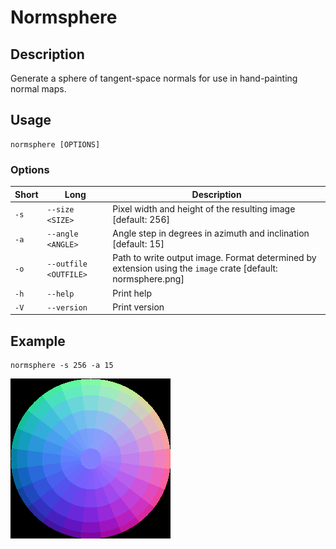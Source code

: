# Normsphere
## Description
Generate a sphere of tangent-space normals for use in hand-painting normal maps.

## Usage
    normsphere [OPTIONS]

### Options

| Short | Long                  | Description                                                                                                  |
| ----- | --------------------- | ------------------------------------------------------------------------------------------------------------ |
| `-s`  | `--size <SIZE>      ` | Pixel width and height of the resulting image [default: 256]                                                 |
| `-a`  | `--angle <ANGLE>    ` | Angle step in degrees in azimuth and inclination [default: 15]                                               |
| `-o`  | `--outfile <OUTFILE>` | Path to write output image. Format determined by extension using the `image` crate [default: normsphere.png] |
| `-h`  | `--help`              | Print help                                                                                                   |
| `-V`  | `--version          ` | Print version                                                                                                |

## Example

    normsphere -s 256 -a 15

![](example.png)
